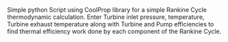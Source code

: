 Simple python Script using CoolProp library for a simple Rankine Cycle thermodynamic calculation. Enter Turbine inlet pressure, temperature, Turbine exhaust temperature along with Turbine and Pump efficiencies to find thermal efficiency work done by each component of the Rankine Cycle.
